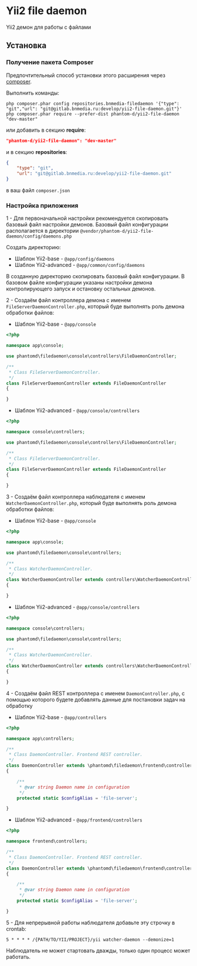 Yii2 file daemon 
=================

Yii2 демон для работы с файлами

Установка
---------

### Получение пакета Composer

Предпочтительный способ установки этого расширения через [composer](http://getcomposer.org/download/).

Выполнить команды:

```
php composer.phar config repositories.bnmedia-filedaemon '{"type": "git","url": "git@gitlab.bnmedia.ru:develop/yii2-file-daemon.git"}'
php composer.phar require --prefer-dist phantom-d/yii2-file-daemon "dev-master"
```

или добавить в секцию **require**:

```json
"phantom-d/yii2-file-daemon": "dev-master"
```

и в секцию **repositories**:

```json
{
    "type": "git",
    "url": "git@gitlab.bnmedia.ru:develop/yii2-file-daemon.git"
}
```

 в ваш файл `composer.json`

### Настройка приложения

1 - Для первоначальной настройки рекомендуется скопировать базовый файл настройки демонов.
Базовый файл конфигурации располагается в директории `@vendor/phantom-d/yii2-file-daemon/config/daemons.php`

Создать директорию:

 * Шаблон Yii2-base - `@app/config/daemons`
 * Шаблон Yii2-advanced - `@app/common/config/daemons`

В созданную директорию скопировать базовый файл конфигурации.
В базовом файле конфигурации указаны настройки демона контролирующего запуск и остановку остальных демонов.

2 - Создаём файл контроллера демона с именем `FileServerDaemonController.php`, который буде выполнять роль демона обработки файлов:

 * Шаблон Yii2-base - `@app/console`

```php
<?php

namespace app\console;

use phantomd\filedaemon\console\controllers\FileDaemonController;

/**
 * Class FileServerDaemonController.
 */
class FileServerDaemonController extends FileDaemonController
{

}

```

 * Шаблон Yii2-advanced - `@app/console/controllers`

```php
<?php

namespace console\controllers;

use phantomd\filedaemon\console\controllers\FileDaemonController;

/**
 * Class FileServerDaemonController.
 */
class FileServerDaemonController extends FileDaemonController
{

}

```

3 - Создаём файл контроллера наблюдателя с именем `WatcherDaemonController.php`, который буде выполнять роль демона обработки файлов:

 * Шаблон Yii2-base - `@app/console`

```php
<?php

namespace app\console;

use phantomd\filedaemon\console\controllers;

/**
 * Class WatcherDaemonController.
 */
class WatcherDaemonController extends controllers\WatcherDaemonController
{

}

```

 * Шаблон Yii2-advanced - `@app/console/controllers`

```php
<?php

namespace console\controllers;

use phantomd\filedaemon\console\controllers;

/**
 * Class WatcherDaemonController.
 */
class WatcherDaemonController extends controllers\WatcherDaemonController
{

}

```

4 - Создаём файл REST контроллера с именем `DaemonController.php`, с помощью которого будете добавлять данные для постановки задач на обработку

 * Шаблон Yii2-base - `@app/controllers`

```php
<?php

namespace app\controllers;

/**
 * Class DaemonController. Frontend REST controller.
 */
class DaemonController extends \phantomd\filedaemon\frontend\controllers\DaemonController
{

    /**
     * @var string Daemon name in configuration
     */
    protected static $configAlias = 'file-server';

}

```

 * Шаблон Yii2-advanced - `@app/frontend/controllers`

```php
<?php

namespace frontend\controllers;

/**
 * Class DaemonController. Frontend REST controller.
 */
class DaemonController extends \phantomd\filedaemon\frontend\controllers\DaemonController
{

    /**
     * @var string Daemon name in configuration
     */
    protected static $configAlias = 'file-server';

}

```

5 - Для непрерывной работы наблюдателя добавьте эту строчку в crontab:

```
5 * * * * /{PATH/TO/YII/PROJECT}/yii watcher-daemon --demonize=1
```

Наблюдатель не может стартовать дважды, только один процесс может работать.
